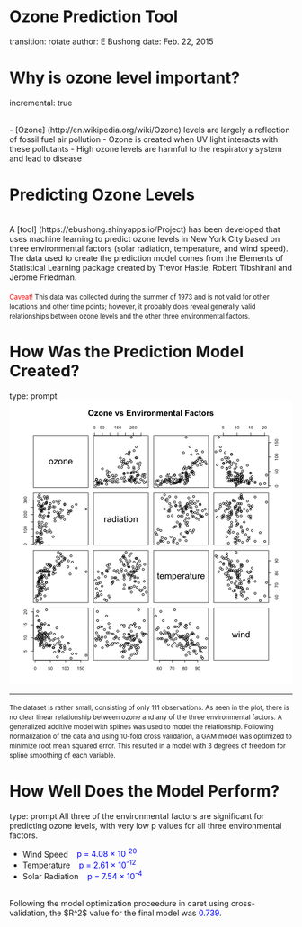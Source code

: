 Ozone Prediction Tool
========================================================
transition: rotate
author: E Bushong
date: Feb. 22, 2015

Why is ozone level important?
========================================================
incremental: true

<br>
- [Ozone] (http://en.wikipedia.org/wiki/Ozone) levels are largely a reflection of fossil fuel air pollution
- Ozone is created when UV light interacts with these pollutants
- High ozone levels are harmful to the respiratory system and lead to disease

Predicting Ozone Levels
========================================================
<br>
A [tool] (https://ebushong.shinyapps.io/Project) has been developed that uses machine learning to predict ozone levels in New York City based on three environmental factors (solar radiation, temperature, and wind speed).  The data used to create the prediction model comes from the Elements of Statistical Learning package created by Trevor Hastie, Robert Tibshirani and Jerome Friedman.  
<br>
<br>
<small><font color="red">Caveat!</font>
This data was collected during the summer of 1973 and is not valid for other locations and other time points; however, it probably does reveal generally valid relationships between ozone levels and the other three environmental factors.</small>



How Was the Prediction Model Created?
========================================================
type: prompt
![plot of chunk unnamed-chunk-2](EBushong_slides-figure/unnamed-chunk-2-1.png) 
***
<small>The dataset is rather small, consisting of only 111 observations.  As seen in the plot, there is no clear linear relationship between ozone and any of the three environmental factors.  A generalized additive model with splines was used to model the relationship.  Following normalization of the data and using 10-fold cross validation, a GAM model was optimized to minimize root mean squared error. This resulted in a model with 3 degrees of freedom for spline smoothing of each variable.</small>

How Well Does the Model Perform?
========================================================
type: prompt
All three of the environmental factors are significant for predicting ozone levels, with very low p values for all three environmental factors.

- Wind Speed &nbsp;&nbsp;&nbsp;<font color="blue">p = 4.08 &times; 10<sup>-20</sup></font>
- Temperature &nbsp;&nbsp;&nbsp;<font color="blue">p = 2.61 &times; 10<sup>-12</sup></font>
- Solar Radiation &nbsp;&nbsp;&nbsp;<font color="blue">p = 7.54 &times; 10<sup>-4</sup></font>

<br>
Following the model optimization proceedure in caret using cross-validation, the $R^2$ value for the final model was <font color="blue">0.739</font>.
